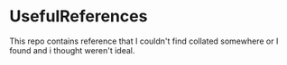 # UsefulReferences
This repo contains reference that I couldn't find collated somewhere or I found and i thought weren't ideal.
